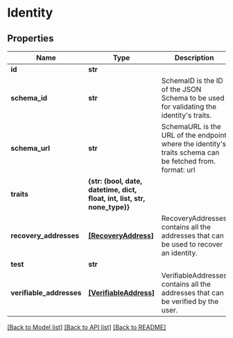# Identity


## Properties
Name | Type | Description | Notes
------------ | ------------- | ------------- | -------------
**id** | **str** |  | 
**schema_id** | **str** | SchemaID is the ID of the JSON Schema to be used for validating the identity&#39;s traits. | 
**schema_url** | **str** | SchemaURL is the URL of the endpoint where the identity&#39;s traits schema can be fetched from.  format: url | 
**traits** | **{str: (bool, date, datetime, dict, float, int, list, str, none_type)}** |  | 
**recovery_addresses** | [**[RecoveryAddress]**](RecoveryAddress.md) | RecoveryAddresses contains all the addresses that can be used to recover an identity. | [optional] 
**test** | **str** |  | [optional] 
**verifiable_addresses** | [**[VerifiableAddress]**](VerifiableAddress.md) | VerifiableAddresses contains all the addresses that can be verified by the user. | [optional] 

[[Back to Model list]](../README.md#documentation-for-models) [[Back to API list]](../README.md#documentation-for-api-endpoints) [[Back to README]](../README.md)


